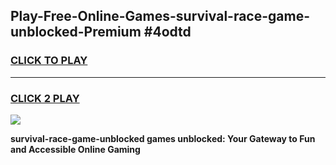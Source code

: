 
## Play-Free-Online-Games-survival-race-game-unblocked-Premium #4odtd
<h3>
<a href="https://premium.freeplayer.one?title=survival-race-game-unblocked&ref=8M">CLICK TO PLAY</a></h3>
<hr>

<h3>
<a href="https://premium.freeplayer.one?title=survival-race-game-unblocked&ref=8M">CLICK 2 PLAY</a>
  
</h3>

<a href="https://premium.freeplayer.one?title=survival-race-game-unblocked&ref=8M"><img src="https://clearcache.store/games.png"></a>


**survival-race-game-unblocked games unblocked: Your Gateway to Fun and Accessible Online Gaming**

